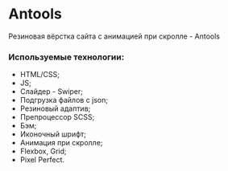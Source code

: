 # Antools
Резиновая вёрстка сайта с анимацией при скролле - Antools

### Используемые технологии:

- HTML/CSS;
- JS;
- Слайдер - Swiper;
- Подгрузка файлов с json;
- Резиновый адаптив;
- Препроцессор SCSS;
- Бэм;
- Иконочный шрифт;
- Анимация при скролле;
- Flexbox, Grid;
- Pixel Perfect.
